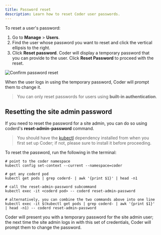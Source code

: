 ```yaml
---
title: Password reset
description: Learn how to reset Coder user passwords.
---
```


To reset a user's password:

1. Go to **Manage** > **Users**.
1. Find the user whose password you want to reset and click the vertical
   ellipsis to the right.
1. Click **Reset password**. Coder will display a temporary password that you
   can provide to the user. Click **Reset Password** to proceed with the reset.

![Confirm password reset](../../assets/admin/reset-password.png)

When the user logs in using the temporary password, Coder will prompt them to
change it.

> You can only reset passwords for users using **built-in authentication**.

## Resetting the site admin password

If you need to reset the password for a site admin, you can do so using coderd's
**reset-admin-password** command.

> You should have the
> [kubectl](https://kubernetes.io/docs/tasks/tools/install-kubectl/) dependency
> installed from when you first set up Coder; if not, please sure to install it
> before proceeding.

To reset the password, run the following in the terminal:

```console
# point to the coder namespace
kubectl config set-context --current --namespace=coder

# get any coderd pod
kubectl get pods | grep coderd- | awk '{print $1}' | head -n1

# call the reset-admin-password subcommand
kubectl exec -it <coderd pod> -- coderd reset-admin-password

# alternatively, you can combine the two commands above into one line
kubectl exec -it $(kubectl get pods | grep coderd- | awk '{print $1}' | head -n1) -- coderd reset-admin-password
```

Coder will present you with a temporary password for the site admin user; the
next time the site admin logs in with this set of credentials, Coder will prompt
them to change the password.
